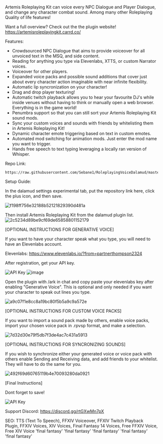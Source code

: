 Artemis Roleplaying Kit can voice every NPC Dialogue and Player Dialogue, and change any character combat sound. Among many other Roleplaying Quality of life features!

Want a full overview? Check out the the plugin website!
https://artemisroleplayingkit.carrd.co/

Features:
- Crowdsourced NPC Dialogue that aims to provide voiceover for all unvoiced text in the MSQ, and side content.
- Reading for anything you type via Elevenlabs, XTTS, or custom Narrator voices.
- Voiceover for other players.
- Expanded voice packs and possible sound additions that cover just about every character action imaginable with near infinite flexibility.
- Automatic lip syncronization on your character!
- Drag and drop player texturing!
- Automatic twitch playback allows you to hear your favourite DJ's while inside venues without having to think or manually open a web browser. Everything is in the game world!
- Penumbra support so that you can still sort your Artemis Roleplaying Kit sound mods.
- Sync your custom voices and sounds with friends by whitelisting them in Artemis Roleplaying Kit!
- Dynamic character emote triggering based on text in custom emotes.
- Automated mod switching for animation mods. Just enter the mod name you want to trigger.
- Hands free speech to text typing leveraging a locally ran version of Whisper.

Repo Link:
```
https://raw.githubusercontent.com/Sebane1/RoleplayingVoiceDalamud/master/repo.json
```

Setup Guide:

In the dalamud settings experimental tab, put the repository link here, click the plus icon, and then save.

![f198ff756e32188b52121829390d481a](https://github.com/Sebane1/RoleplayingVoiceDalamud/assets/7157688/313517ff-55e9-4475-8a0f-0dd5b1e11d45)

Then install Artemis Roleplaying Kit from the dalamud plugin list.
![2c5234d89be9cf69de65858801152179](https://github.com/Sebane1/RoleplayingVoiceDalamud/assets/7157688/329adbde-06b9-4315-bf43-1b32ba9d18c2)

[OPTIONAL INSTRUCTIONS FOR GENERATIVE VOICE]

If you want to have your character speak what you type, you will need to have an Elevenlabs account.

Elevenlabs: https://www.elevenlabs.io/?from=partnerthompson2324

After registration, get your API key.

![API Key](https://github.com/Sebane1/RoleplayingVoiceDalamud/assets/7157688/ece3f2a2-f61d-4c2d-94fa-c0fc4b189ff2)
![image](https://github.com/Sebane1/RoleplayingVoiceDalamud/assets/7157688/244486d8-9eda-4295-a051-46891a101405)

Open the plugin with /ark in chat and copy paste your elevenlabs key after enabling "Generative Voice". This is optional and only needed if you want your character to speak out lines you type. 

![a9c07f1e8cc8a19bc80f5b5a9c9a572e](https://github.com/Sebane1/RoleplayingVoiceDalamud/assets/7157688/0d35880a-472b-43c8-856a-b45ba19115cc)

[OPTIONAL INSTRUCTIONS FOR CUSTOM VOICE PACKS]

If you want to import a sound pack made by others, enable voice packs, import your chosen voice pack in .rpvsp format, and make a selection. 

![7d32d30e79f5db7f3de4ac7c431a5913](https://github.com/Sebane1/RoleplayingVoiceDalamud/assets/7157688/aada3971-6279-43de-8eb3-aae0c6ed8091)

[OPTIONAL INSTRUCTIONS FOR SYNCRONIZING SOUNDS]

If you wish to synchronize either your generated voice or voice pack with others enable Sending and Receiving data, and add friends to your whitelist. They will have to do the same for you.

![492f69d60765119b4e70093280da0921](https://github.com/Sebane1/RoleplayingVoiceDalamud/assets/7157688/6b3b5a2a-3e14-4d06-bd5a-67f47f4b72c2)

[Final Instructions]

Dont forget to save!

![API Key](https://github.com/Sebane1/RoleplayingVoiceDalamud/assets/7157688/ca00eb02-85a7-4077-b873-129fa40a36bb)





Support Discord:
https://discord.gg/rtGXwMn7pX

SEO:
TTS (Text To Speech), FFXIV Voiceover, FFXIV Twitch Playback Plugin, FFXIV Voices, XIV Voices, Final Fantasy 14 Voices, Free FFXIV Voice, Free XIV Voice
'final fantasy'
'final fantasy'
'final fantasy'
'final fantasy'
'final fantasy'
